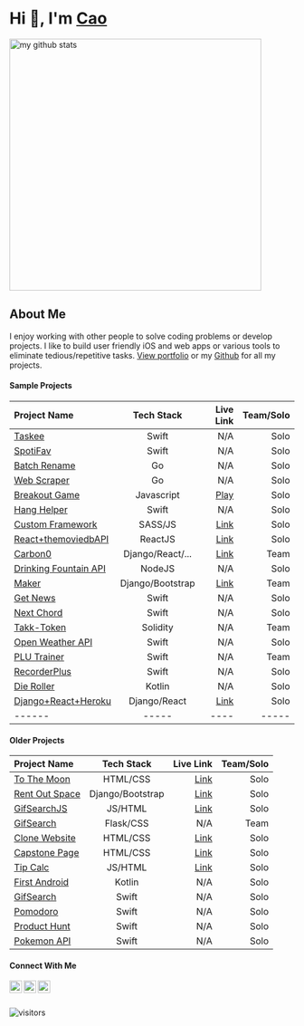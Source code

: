 # Hi 👋, I'm [Cao](https://www.makeschool.com/portfolio/cao-mai)
<p align="left">
<img src="https://github-readme-stats.vercel.app/api?username=caocmai&show_icons=true&title_color=fff&icon_color=ffbb00&text_color=9f9f9f&bg_color=151515" alt="my github stats" width="445"/>
</p>

## About Me
I enjoy working with other people to solve coding problems or develop projects. I like to build user friendly iOS and web apps or various tools to eliminate tedious/repetitive tasks. [View portfolio](https://www.makeschool.com/portfolio/cao-mai) or my [Github](https://github.com/caocmai) for all my projects.


#### Sample Projects

| Project Name                                                  | Tech Stack        | Live Link         | Team/Solo|
| :---                                                          | :---:             | ---:              | ---:          |
| [Taskee](https://github.com/caocmai/taskee-app)               | Swift             | N/A          | Solo |
| [SpotiFav](https://github.com/caocmai/spotiFav)               | Swift             | N/A          | Solo | 
| [Batch Rename](https://github.com/caocmai/Batch-Rename)        | Go                | N/A          | Solo | 
| [Web Scraper](https://github.com/caocmai/Web-Scraper)         | Go                  | N/A         | Solo  |
| [Breakout Game](https://github.com/caocmai/breakout-game)     | Javascript        | [Play](https://caomai.live/breakout-game/)        |Solo |
| [Hang Helper](https://github.com/caocmai/HangHelper)         | Swift                  | N/A         | Solo  |
| [Custom Framework](https://github.com/caocmai/custom-css-framework)               | SASS/JS             | [Link](https://caomai.live/custom-css-framework/)         | Solo |
| [React+themoviedbAPI](https://github.com/caocmai/react-themoviedb) | ReactJS         | [Link](https://caocmai.github.io/react-themoviedb) | Solo |
| [Carbon0](https://github.com/Carbon0-Games/carbon0-web-app) | Django/React/...  | [Link](https://carbon0.herokuapp.com/) | Team |
| [Drinking Fountain API](https://github.com/caocmai/drinking-fountains-api) | NodeJS | N/A | Solo |
| [Maker](https://github.com/caocmai/maker) | Django/Bootstrap | [Link](https://maker-s-a.herokuapp.com/) | Team |
| [Get News](https://github.com/caocmai/get-news-app) | Swift | N/A | Solo |
| [Next Chord](https://github.com/caocmai/next-chord) | Swift | N/A | Solo |
| [Takk-Token](https://github.com/ellojess/Takk-Token) | Solidity | N/A | Team |
| [Open Weather API](https://github.com/caocmai/open-weather-api) | Swift | N/A | Solo
| [PLU Trainer](https://github.com/MondaleFelix/PLUTrainer) | Swift | N/A | Team |
| [RecorderPlus](https://github.com/caocmai/Recorder-Plus) | Swift | N/A | Solo |
| [Die Roller](https://github.com/caocmai/die-roller) | Kotlin | N/A | Solo |
| [Django+React+Heroku](https://github.com/caocmai/django-react-heroku) | Django/React | [Link](https://cm-react-test6.herokuapp.com/) | Solo | 
| ------ | ----- | ---- | ----- |

#### Older Projects

| Project Name | Tech Stack | Live Link | Team/Solo|
| :---          | :---:      | ---:      | ---:      |
| [To The Moon](https://github.com/caocmai/to-the-moon) | HTML/CSS | [Link](https://caocmai.github.io/to-the-moon/) | Solo |
| [Rent Out Space](https://github.com/caocmai/renting-out-space-v2) | Django/Bootstrap | [Link](https://renting-out-space-new.herokuapp.com/) | Solo |
| [GifSearchJS](https://github.com/caocmai/gif-search) | JS/HTML | [Link](https://caocmai.github.io/gif-search/) | Solo |
| [GifSearch](https://github.com/NinjaAung/gifSearch) | Flask/CSS | N/A | Team | 
| [Clone Website](https://github.com/caocmai/Clone-URL) | HTML/CSS  | [Link](https://caocmai.github.io/Clone-URL/) | Solo |
| [Capstone Page](https://github.com/caocmai/Capstone) | HTML/CSS | [Link](https://caocmai.github.io/Capstone/) | Solo |
| [Tip Calc](https://github.com/caocmai/tip-calc-v2) | JS/HTML | [Link](https://caocmai.github.io/tip-calc-v2/) | Solo | 
| [First Android](https://github.com/caocmai/my-first-android-app) | Kotlin | N/A | Solo | 
| [GifSearch](https://github.com/caocmai/giphy-search-ios) | Swift | N/A | Solo |
| [Pomodoro](https://github.com/caocmai/mob1-3-pomodoro) | Swift | N/A | Solo |
| [Product Hunt](https://github.com/caocmai/product-hunt) | Swift | N/A | Solo |
| [Pokemon API](https://github.com/caocmai/mob1.3-fetching-from-api) | Swift | N/A | Solo |


#### Connect With Me

[<img align="left" alt="caocmai | LinkedIn" width="22px" src="https://cdn.jsdelivr.net/npm/simple-icons@v3/icons/linkedin.svg" />][linkedin]
[<img align="left" alt="caocmai | Medium" width="22px" src="https://cdn.jsdelivr.net/npm/simple-icons@3.12.0/icons/medium.svg" />][medium]
[<img align="left" alt="caocmai | Medium" width="22px" src="https://cdn.jsdelivr.net/npm/simple-icons@3.12.0/icons/github.svg" />][github]

<br/>
<br/>

![visitors](https://visitor-badge.glitch.me/badge?page_id=caocmai.caocmai)


[linkedin]: https://www.linkedin.com/in/caocmai/
[medium]: https://cao-mai.medium.com/
[github]: https://github.com/caocmai/



